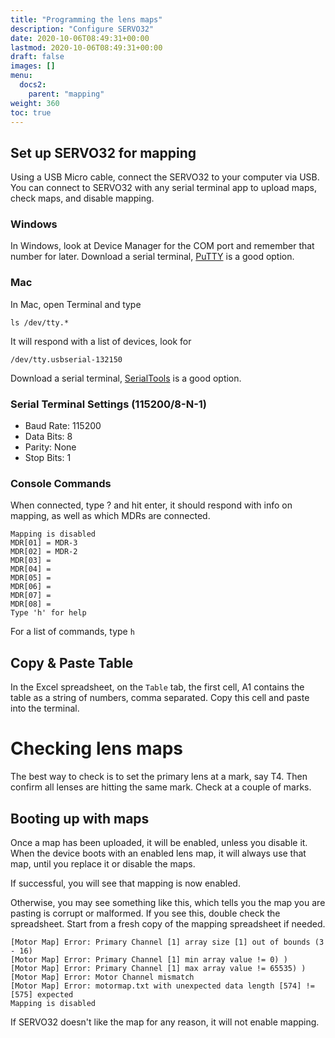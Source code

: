 ```yaml
---
title: "Programming the lens maps"
description: "Configure SERVO32"
date: 2020-10-06T08:49:31+00:00
lastmod: 2020-10-06T08:49:31+00:00
draft: false
images: []
menu:
  docs2:
    parent: "mapping"
weight: 360
toc: true
---
```



## Set up SERVO32 for mapping

Using a USB Micro cable, connect the SERVO32 to your computer via USB. You can connect to SERVO32 with any serial terminal app to upload maps, check maps, and disable mapping.

### Windows

In Windows, look at Device Manager for the COM port and remember that number for later. 
Download a serial terminal, [PuTTY](https://www.putty.org) is a good option.

### Mac 
In Mac, open Terminal and type

```ls /dev/tty.*```

It will respond with a list of devices, look for

```/dev/tty.usbserial-132150```

Download a serial terminal, [SerialTools](https://apps.apple.com/us/app/serialtools/id611021963) is a good option. 


### Serial Terminal Settings (115200/8-N-1)

- Baud Rate: 115200
- Data Bits: 8
- Parity: None
- Stop Bits: 1

### Console Commands

When connected, type ? and hit enter, it should respond with info on mapping, as well as which MDRs are connected.

```text
Mapping is disabled
MDR[01] = MDR-3
MDR[02] = MDR-2
MDR[03] =
MDR[04] =
MDR[05] =
MDR[06] =
MDR[07] =
MDR[08] =
Type 'h' for help
```

For a list of commands, type ```h```


## Copy & Paste Table

In the Excel spreadsheet, on the ```Table``` tab, the first cell, A1 contains the table as a string of numbers, comma separated. Copy this cell and paste into the terminal.


# Checking lens maps

The best way to check is to set the primary lens at a mark, say T4. Then confirm all lenses are hitting the same mark. Check at a couple of marks.

## Booting up with maps

Once a map has been uploaded, it will be enabled, unless you disable it. When the device boots with an enabled lens map, it will always use that map, until you replace it or disable the maps.

If successful, you will see that mapping is now enabled.

Otherwise, you may see something like this, which tells you the map you are pasting is corrupt or malformed. If you see this, double check the spreadsheet. Start from a fresh copy of the mapping spreadsheet if needed.

```text
[Motor Map] Error: Primary Channel [1] array size [1] out of bounds (3 - 16)
[Motor Map] Error: Primary Channel [1] min array value != 0) )
[Motor Map] Error: Primary Channel [1] max array value != 65535) )
[Motor Map] Error: Motor Channel mismatch
[Motor Map] Error: motormap.txt with unexpected data length [574] != [575] expected
Mapping is disabled
```

If SERVO32 doesn't like the map for any reason, it will not enable mapping.
